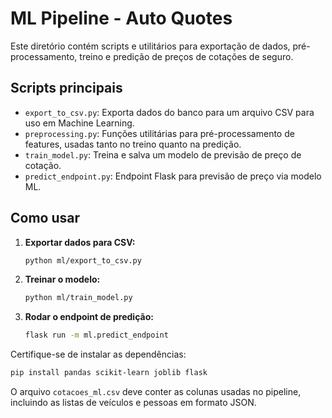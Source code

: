 # ML Pipeline - Auto Quotes

Este diretório contém scripts e utilitários para exportação de dados, pré-processamento, treino e predição de preços de cotações de seguro.

## Scripts principais

- `export_to_csv.py`: Exporta dados do banco para um arquivo CSV para uso em Machine Learning.
- `preprocessing.py`: Funções utilitárias para pré-processamento de features, usadas tanto no treino quanto na predição.
- `train_model.py`: Treina e salva um modelo de previsão de preço de cotação.
- `predict_endpoint.py`: Endpoint Flask para previsão de preço via modelo ML.

## Como usar

1. **Exportar dados para CSV:**
   ```bash
   python ml/export_to_csv.py
   ```
2. **Treinar o modelo:**
   ```bash
   python ml/train_model.py
   ```
3. **Rodar o endpoint de predição:**
   ```bash
   flask run -m ml.predict_endpoint
   ```

Certifique-se de instalar as dependências:
```bash
pip install pandas scikit-learn joblib flask
```

O arquivo `cotacoes_ml.csv` deve conter as colunas usadas no pipeline, incluindo as listas de veículos e pessoas em formato JSON.
